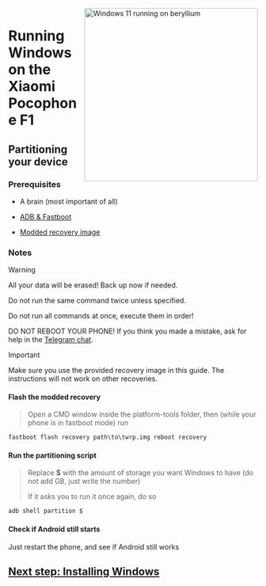<img align="right" src="https://github.com/n00b69/woa-beryllium/blob/main/beryllium.png" width="350" alt="Windows 11 running on beryllium">


# Running Windows on the Xiaomi Pocophone F1

## Partitioning your device

### Prerequisites
- A brain (most important of all)

- [ADB & Fastboot](https://developer.android.com/studio/releases/platform-tools)

- [Modded recovery image](https://github.com/n00b69/woa-beryllium/releases/download/Recoveries/moddedtwrp.img)

### Notes
> [!WARNING]  
> All your data will be erased! Back up now if needed.
> 
> Do not run the same command twice unless specified.
>  
> Do not run all commands at once, execute them in order!
>
> DO NOT REBOOT YOUR PHONE! If you think you made a mistake, ask for help in the [Telegram chat](https://t.me/WinOnF1).


> [!IMPORTANT]
> Make sure you use the provided recovery image in this guide. The instructions will not work on other recoveries.

#### Flash the modded recovery
> Open a CMD window inside the platform-tools folder, then (while your phone is in fastboot mode) run
```cmd
fastboot flash recovery path\to\twrp.img reboot recovery
```

#### Run the partitioning script
> Replace **$** with the amount of storage you want Windows to have (do not add GB, just write the number)
> 
> If it asks you to run it once again, do so
```cmd
adb shell partition $
```

#### Check if Android still starts
Just restart the phone, and see if Android still works

## [Next step: Installing Windows](/guide/2-install.md)























